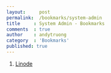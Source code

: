 ```yaml
---
layout:     post
permalink:  /bookmarks/system-admin
title     : System Admin - Bookmarks
comments  : true
author    : andytruong
category  : 'Bookmarks'
published: true
---
```


1. [Linode](http://library.linode.com/ "")